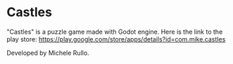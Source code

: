 # Castles
"Castles" is a puzzle game made with Godot engine. 
Here is the link to the play store: https://play.google.com/store/apps/details?id=com.mike.castles

Developed by Michele Rullo.
